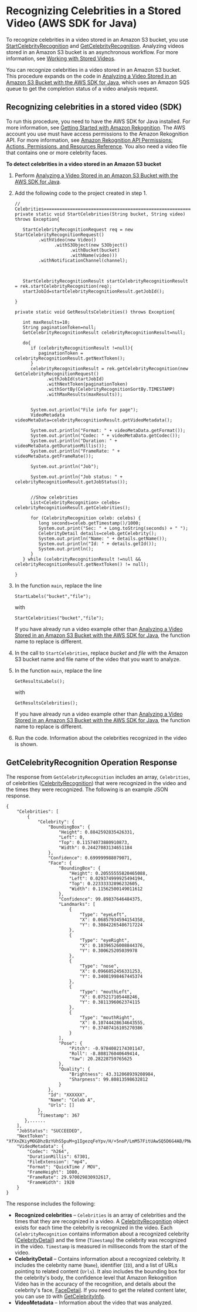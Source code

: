 # Recognizing Celebrities in a Stored Video \(AWS SDK for Java\)<a name="celebrities-video-sqs"></a>

To recognize celebrities in a video stored in an Amazon S3 bucket, you use [StartCelebrityRecognition](API_StartCelebrityRecognition.md) and [GetCelebrityRecognition](API_GetCelebrityRecognition.md)\. Analyzing videos stored in an Amazon S3 bucket is an asynchronous workflow\. For more information, see [Working with Stored Videos](video.md)\. 

You can recognize celebrities in a video stored in an Amazon S3 bucket\. This procedure expands on the code in [Analyzing a Video Stored in an Amazon S3 Bucket with the AWS SDK for Java](video-analyzing-with-sqs.md), which uses an Amazon SQS queue to get the completion status of a video analysis request\. 

## Recognizing celebrities in a stored video \(SDK\)<a name="recognize-video-example"></a>

To run this procedure, you need to have the AWS SDK for Java installed\. For more information, see [Getting Started with Amazon Rekognition](getting-started.md)\. The AWS account you use must have access permissions to the Amazon Rekognition API\. For more information, see [Amazon Rekognition API Permissions: Actions, Permissions, and Resources Reference](api-permissions-reference.md)\. You also need a video file that contains one or more celebrity faces\.

**To detect celebrities in a video stored in an Amazon S3 bucket**

1. Perform [Analyzing a Video Stored in an Amazon S3 Bucket with the AWS SDK for Java](video-analyzing-with-sqs.md)\.

1. Add the following code to the project created in step 1\.

   ```
   // Celebrities=====================================================================
   private static void StartCelebrities(String bucket, String video) throws Exception{
   
      StartCelebrityRecognitionRequest req = new StartCelebrityRecognitionRequest()
            .withVideo(new Video()
                  .withS3Object(new S3Object()
                        .withBucket(bucket)
                        .withName(video)))
            .withNotificationChannel(channel);
   
   
   
      StartCelebrityRecognitionResult startCelebrityRecognitionResult = rek.startCelebrityRecognition(req);
      startJobId=startCelebrityRecognitionResult.getJobId();
   
   } 
   
   private static void GetResultsCelebrities() throws Exception{
   
      int maxResults=10;
      String paginationToken=null;
      GetCelebrityRecognitionResult celebrityRecognitionResult=null;
   
      do{
         if (celebrityRecognitionResult !=null){
            paginationToken = celebrityRecognitionResult.getNextToken();
         }
         celebrityRecognitionResult = rek.getCelebrityRecognition(new GetCelebrityRecognitionRequest()
               .withJobId(startJobId)
               .withNextToken(paginationToken)
               .withSortBy(CelebrityRecognitionSortBy.TIMESTAMP)
               .withMaxResults(maxResults));
   
   
         System.out.println("File info for page");
         VideoMetadata videoMetaData=celebrityRecognitionResult.getVideoMetadata();
   
         System.out.println("Format: " + videoMetaData.getFormat());
         System.out.println("Codec: " + videoMetaData.getCodec());
         System.out.println("Duration: " + videoMetaData.getDurationMillis());
         System.out.println("FrameRate: " + videoMetaData.getFrameRate());
   
         System.out.println("Job");
   
         System.out.println("Job status: " + celebrityRecognitionResult.getJobStatus());
   
   
         //Show celebrities
         List<CelebrityRecognition> celebs= celebrityRecognitionResult.getCelebrities();
   
         for (CelebrityRecognition celeb: celebs) { 
            long seconds=celeb.getTimestamp()/1000;
            System.out.print("Sec: " + Long.toString(seconds) + " ");
            CelebrityDetail details=celeb.getCelebrity();
            System.out.println("Name: " + details.getName());
            System.out.println("Id: " + details.getId());
            System.out.println(); 
         }
      } while (celebrityRecognitionResult !=null && celebrityRecognitionResult.getNextToken() != null);
   
   }
   ```

1. In the function `main`, replace the line 

    `StartLabels("bucket","file");` 

   with

    `StartCelebrities("bucket","file");` 

   If you have already run a video example other than [Analyzing a Video Stored in an Amazon S3 Bucket with the AWS SDK for Java](video-analyzing-with-sqs.md), the function name to replace is different\. 

1. In the call to `StartCelebrities`, replace *bucket* and *file* with the Amazon S3 bucket name and file name of the video that you want to analyze\.

1. In the function `main`, replace the line 

   `GetResultsLabels();`

   with

   `GetResultsCelebrities();`

   If you have already run a video example other than [Analyzing a Video Stored in an Amazon S3 Bucket with the AWS SDK for Java](video-analyzing-with-sqs.md), the function name to replace is different\. 

1. Run the code\. Information about the celebrities recognized in the video is shown\.

## GetCelebrityRecognition Operation Response<a name="getcelebrityrecognition-operation-output"></a>

The response from `GetCelebrityRecognition` includes an array, `Celebrities`, of celebrities \([CelebrityRecognition](API_CelebrityRecognition.md)\) that were recognized in the video and the times they were recognized\. The following is an example JSON response\.

```
{
    "Celebrities": [
        {
            "Celebrity": {
                "BoundingBox": {
                    "Height": 0.8842592835426331,
                    "Left": 0,
                    "Top": 0.11574073880910873,
                    "Width": 0.24427083134651184
                },
                "Confidence": 0.699999988079071,
                "Face": {
                    "BoundingBox": {
                        "Height": 0.20555555820465088,
                        "Left": 0.029374999925494194,
                        "Top": 0.22333332896232605,
                        "Width": 0.11562500149011612
                    },
                    "Confidence": 99.89837646484375,
                    "Landmarks": [
                        {
                            "Type": "eyeLeft",
                            "X": 0.06857934594154358,
                            "Y": 0.30842265486717224
                        },
                        {
                            "Type": "eyeRight",
                            "X": 0.10396526008844376,
                            "Y": 0.300625205039978
                        },
                        {
                            "Type": "nose",
                            "X": 0.0966852456331253,
                            "Y": 0.34081998467445374
                        },
                        {
                            "Type": "mouthLeft",
                            "X": 0.075217105448246,
                            "Y": 0.3811396062374115
                        },
                        {
                            "Type": "mouthRight",
                            "X": 0.10744428634643555,
                            "Y": 0.37407416105270386
                        }
                    ],
                    "Pose": {
                        "Pitch": -0.9784082174301147,
                        "Roll": -8.808176040649414,
                        "Yaw": 20.28228759765625
                    },
                    "Quality": {
                        "Brightness": 43.312068939208984,
                        "Sharpness": 99.80813598632812
                    }
                },
                "Id": "XXXXXX",
                "Name": "Celeb A",
                "Urls": []
            },
            "Timestamp": 367
       },......
    ],
    "JobStatus": "SUCCEEDED",
    "NextToken": "XfXnZKiyMOGDhzBzYUhS5puM+g1IgezqFeYpv/H/+5noP/LmM57FitUAwSQ5D6G4AB/PNwolrw==",
    "VideoMetadata": {
        "Codec": "h264",
        "DurationMillis": 67301,
        "FileExtension": "mp4",
        "Format": "QuickTime / MOV",
        "FrameHeight": 1080,
        "FrameRate": 29.970029830932617,
        "FrameWidth": 1920
    }
}
```

The response includes the following:
+ **Recognized celebrities** – `Celebrities` is an array of celebrities and the times that they are recognized in a video\. A [CelebrityRecognition](API_CelebrityRecognition.md) object exists for each time the celebrity is recognized in the video\. Each `CelebrityRecognition` contains information about a recognized celebrity \([CelebrityDetail](API_CelebrityDetail.md)\) and the time \(`Timestamp`\) the celebrity was recognized in the video\. `Timestamp` is measured in milliseconds from the start of the video\. 
+ **CelebrityDetail** – Contains information about a recognized celebrity\. It includes the celebrity name \(`Name`\), identifier \(`ID`\), and a list of URLs pointing to related content \(`Urls`\)\. It also includes the bounding box for the celebrity's body, the confidence level that Amazon Rekognition Video has in the accuracy of the recognition, and details about the celebrity's face, [FaceDetail](API_FaceDetail.md)\. If you need to get the related content later, you can use `ID` with [GetCelebrityInfo](API_GetCelebrityInfo.md)\. 
+ **VideoMetadata** – Information about the video that was analyzed\.